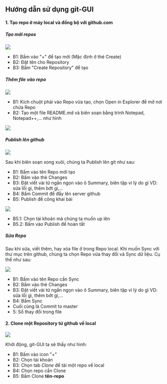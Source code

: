 ## Hướng dẫn sử dụng git-GUI

#### 1. Tạo repo ở máy local và đồng bộ với github.com

##### Tạo mới repos

<img src="http://i.imgur.com/qZoINA0.png" />

- B1: Bấm vào "+" để tạo mới (Mặc định ở thẻ Create)
- B2: Đặt tên cho Repository
- B3: Bấm "Create Repository" để tạo

##### Thêm file vào repo

<img src="http://i.imgur.com/FEjPAE1.png" />

- B1: Kích chuột phải vào Repo vừa tạo, chọn Open in Explorer để mở nơi chứa Repo
- B2: Tạo một file README.md và biên soạn bằng trình Notepad, Notepad++,... như hình

<img src="http://i.imgur.com/yl1B7VY.png" />

##### Publish lên github

<img src="http://i.imgur.com/vwa1I2M.png" />

Sau khi biên soạn xong xuôi, chúng ta Publish lên git như sau: 

- B1: Bấm vào tên Repo mới tạo
- B2: Bấm vào thẻ Changes
- B3: Đặt viết vài từ ngắn ngọn vào ô Summary, biên tập vì lý do gì VD: sửa lỗi gì, thêm bớt gì,...
- B4: Bấm Commit để đẩy lên server github
- B5: Publish để công khai bài
	
<img src="http://i.imgur.com/wgciIxk.png" /> 

- B5.1: Chọn tài khoản mà chúng ta muốn up lên
- B5.2: Bấm vào Publish để hoàn tất

##### Sửa Repo

Sau khi sửa, viết thêm, hay xóa file ở trong Repo local. Khi muốn Sync với thư mục trên github, chúng ta chọn Repo vừa thay đổi và Sync dữ liệu. Cụ thể như sau:

<img src="http://i.imgur.com/QahNkPs.png" /> 

- B1: Bấm vào tên Repo cần Sync
- B2: Bấm vào thẻ Changes
- B3: Đặt viết vài từ ngắn ngọn vào ô Summary, biên tập vì lý do gì VD: sửa lỗi gì, thêm bớt gì,...
- B4: Bấm Sync
- Cuối cùng là Commit to master
- 5: Số thay đổi trong file

#### 2. Clone một Repository từ github về local

<img src="http://i.imgur.com/cBMiTTQ.png" />

Khởi động, git-GUI ta sẽ thấy như hình:

- B1: Bấm vào icon "+"
- B2: Chọn tài khoản
- B3: Chọn tab *Clone* để tải một repo về local
- B4: Chọn repo cần Clone
- B5: Bấm Clone **tên-repo**